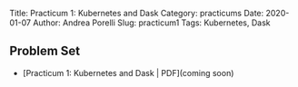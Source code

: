 Title: Practicum 1: Kubernetes and Dask
Category: practicums
Date: 2020-01-07
Author: Andrea Porelli
Slug: practicum1
Tags: Kubernetes, Dask


## Problem Set

- [Practicum 1: Kubernetes and Dask | PDF](coming soon)